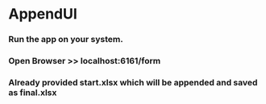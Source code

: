 # AppendUI

### Run the app on your system. 
### Open Browser >> localhost:6161/form 
### Already provided start.xlsx which will be appended and saved as final.xlsx
